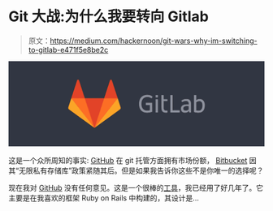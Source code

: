 # Git 大战:为什么我要转向 Gitlab

> 原文：<https://medium.com/hackernoon/git-wars-why-im-switching-to-gitlab-e471f5e8be2c>

[![](img/b9328b1241dabad24c2a9ae558ce9bc9.png)](https://gitlab.com)

这是一个众所周知的事实: [GitHub](https://github.com/) 在 git 托管方面拥有市场份额， [Bitbucket](https://bitbucket.com/) 因其“无限私有存储库”政策紧随其后。但是如果我告诉你这些不是你唯一的选择呢？

现在我对 [GitHub](https://hackernoon.com/tagged/github) 没有任何意见。这是一个很棒的[工具](https://hackernoon.com/tagged/tool)，我已经用了好几年了。它主要是在我喜欢的框架 Ruby on Rails 中构建的，其设计是…